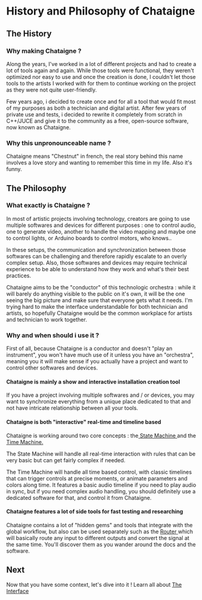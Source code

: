 # History and Philosophy of Chataigne

## The History

### Why making Chataigne ?

Along the years, I've worked in a lot of different projects and had to create a lot of tools again and again. While those tools were functional, they weren't optimized nor easy to use and once the creation is done, I couldn't let those tools to the artists I worked with for them to continue working on the project as they were not quite user-friendly.

Few years ago, i decided to create once and for all a tool that would fit most of my purposes as both a technician and digital artist. After few years of private use and tests, i decided to rewrite it completely from scratch in C++/JUCE and give it to the community as a free, open-source software, now known as Chataigne.

### Why this unpronounceable name ?

Chataigne means "Chestnut" in french, the real story behind this name involves a love story and wanting to remember this time in my life. Also it's funny.

## The Philosophy

### What exactly is Chataigne ?

In most of artistic projects involving technology, creators are going to use multiple softwares and devices for different purposes : one to control audio, one to generate video, another to handle the video mapping and maybe one to control lights, or Arduino boards to control motors, who knows..

In these setups, the communication and synchronization between those softwares can be challenging and therefore rapidly escalate to an overly complex setup. Also, those softwares and devices may require technical experience to be able to understand how they work and what's their best practices.

Chataigne aims to be the "conductor" of this technologic orchestra : while it will barely do anything visible to the public on it's own, it will be the one seeing the big picture and make sure that everyone gets what it needs. I'm trying hard to make the interface understandable for both technician and artists, so hopefully Chataigne would be the common workplace for artists and technician to work together.

### Why and when should i use it ?

First of all, because Chataigne is a conductor and doesn't "play an instrument", you won't have much use of it unless you have an "orchestra", meaning you it will make sense if you actually have a project and want to control other softwares and devices.

#### Chataigne is mainly a show and interactive installation creation tool

If you have a project involving multiple softwares and / or devices, you may want to synchronize everything from a unique place dedicated to that and not have intricate relationship between all your tools.

#### Chataigne is both "interactive" real-time and timeline based

Chataigne is working around two core concepts : the[ State Machine ](../the-state-machine/introduction-to-the-state-machine.md)and the [Time Machine.](../the-time-machine-sequences/introduction-to-the-time-machine.md)

The State Machine will handle all real-time interaction with rules that can be very basic but can get fairly complex if needed.

The Time Machine will handle all time based control, with classic timelines that can trigger controls at precise moments, or animate parameters and colors along time. It features a basic audio timeline if you need to play audio in sync, but if you need complex audio handling, you should definitely use a dedicated software for that, and control it from Chataigne.

#### Chataigne features a lot of side tools for fast testing and researching

Chataigne contains a lot of "hidden gems" and tools that integrate with the global workflow, but also can be used separately such as the [Router ](../modules/the-module-router.md)which will basically route any input to different outputs and convert the signal at the same time. You'll discover them as you wander around the docs and the software.

## Next

Now that you have some context, let's dive into it ! Learn all about [The Interface](the-interface.md)

